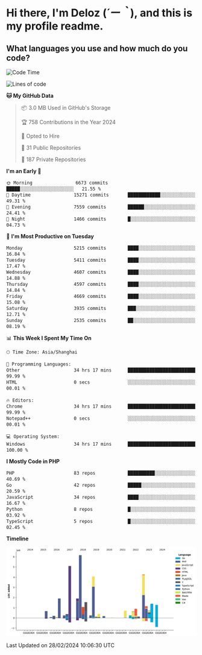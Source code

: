 # **Hi there, I'm Deloz (*´ー｀*), and this is my profile readme.**

## **What languages you use and how much do you code?**

<!--START_SECTION:waka-->
![Code Time](http://img.shields.io/badge/Code%20Time-3%2C377%20hrs%2024%20mins-blue)

![Lines of code](https://img.shields.io/badge/From%20Hello%20World%20I%27ve%20Written-35.8%20million%20lines%20of%20code-blue)

**🐱 My GitHub Data** 

> 📦 3.0 MB Used in GitHub's Storage 
 > 
> 🏆 758 Contributions in the Year 2024
 > 
> 💼 Opted to Hire
 > 
> 📜 31 Public Repositories 
 > 
> 🔑 187 Private Repositories 
 > 
**I'm an Early 🐤** 

```text
🌞 Morning                6673 commits        █████░░░░░░░░░░░░░░░░░░░░   21.55 % 
🌆 Daytime                15271 commits       ████████████░░░░░░░░░░░░░   49.31 % 
🌃 Evening                7559 commits        ██████░░░░░░░░░░░░░░░░░░░   24.41 % 
🌙 Night                  1466 commits        █░░░░░░░░░░░░░░░░░░░░░░░░   04.73 % 
```
📅 **I'm Most Productive on Tuesday** 

```text
Monday                   5215 commits        ████░░░░░░░░░░░░░░░░░░░░░   16.84 % 
Tuesday                  5411 commits        ████░░░░░░░░░░░░░░░░░░░░░   17.47 % 
Wednesday                4607 commits        ████░░░░░░░░░░░░░░░░░░░░░   14.88 % 
Thursday                 4597 commits        ████░░░░░░░░░░░░░░░░░░░░░   14.84 % 
Friday                   4669 commits        ████░░░░░░░░░░░░░░░░░░░░░   15.08 % 
Saturday                 3935 commits        ███░░░░░░░░░░░░░░░░░░░░░░   12.71 % 
Sunday                   2535 commits        ██░░░░░░░░░░░░░░░░░░░░░░░   08.19 % 
```


📊 **This Week I Spent My Time On** 

```text
🕑︎ Time Zone: Asia/Shanghai

💬 Programming Languages: 
Other                    34 hrs 17 mins      █████████████████████████   99.99 % 
HTML                     0 secs              ░░░░░░░░░░░░░░░░░░░░░░░░░   00.01 % 

🔥 Editors: 
Chrome                   34 hrs 17 mins      █████████████████████████   99.99 % 
Notepad++                0 secs              ░░░░░░░░░░░░░░░░░░░░░░░░░   00.01 % 

💻 Operating System: 
Windows                  34 hrs 17 mins      █████████████████████████   100.00 % 
```

**I Mostly Code in PHP** 

```text
PHP                      83 repos            ██████████░░░░░░░░░░░░░░░   40.69 % 
Go                       42 repos            █████░░░░░░░░░░░░░░░░░░░░   20.59 % 
JavaScript               34 repos            ████░░░░░░░░░░░░░░░░░░░░░   16.67 % 
Python                   8 repos             █░░░░░░░░░░░░░░░░░░░░░░░░   03.92 % 
TypeScript               5 repos             █░░░░░░░░░░░░░░░░░░░░░░░░   02.45 % 
```



**Timeline**

![Lines of Code chart](https://raw.githubusercontent.com/deloz/deloz/main/assets/bar_graph.png)


 Last Updated on 28/02/2024 10:06:30 UTC
<!--END_SECTION:waka-->
